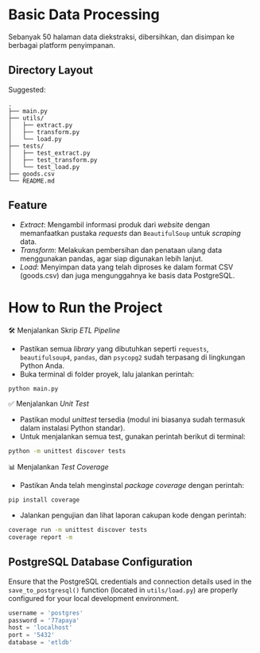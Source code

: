 # Basic Data Processing

Sebanyak 50 halaman data diekstraksi, dibersihkan, dan disimpan ke berbagai platform penyimpanan.

## Directory Layout

Suggested:

```
.
├── main.py
├── utils/
│   ├── extract.py
│   ├── transform.py
│   └── load.py
├── tests/
│   ├── test_extract.py
│   ├── test_transform.py
│   └── test_load.py
├── goods.csv
└── README.md
```


## Feature

- _Extract_: Mengambil informasi produk dari _website_ dengan memanfaatkan pustaka _requests_ dan `BeautifulSoup` untuk _scraping_ data.
- _Transform_: Melakukan pembersihan dan penataan ulang data menggunakan pandas, agar siap digunakan lebih lanjut.
- _Load_: Menyimpan data yang telah diproses ke dalam format CSV (goods.csv) dan juga mengunggahnya ke basis data PostgreSQL.


# How to Run the Project

🛠 Menjalankan Skrip _ETL Pipeline_
- Pastikan semua _library_ yang dibutuhkan seperti `requests`, `beautifulsoup4`, `pandas`, dan `psycopg2` sudah terpasang di lingkungan Python Anda.
- Buka terminal di folder proyek, lalu jalankan perintah:

```bash
python main.py
```

✅ Menjalankan _Unit Test_
- Pastikan modul _unittest_ tersedia (modul ini biasanya sudah termasuk dalam instalasi Python standar).
- Untuk menjalankan semua test, gunakan perintah berikut di terminal:

```bash
python -m unittest discover tests
```

📊 Menjalankan _Test Coverage_
- Pastikan Anda telah menginstal _package coverage_ dengan perintah:

```bash
pip install coverage
```

- Jalankan pengujian dan lihat laporan cakupan kode dengan perintah:

```bash
coverage run -m unittest discover tests
coverage report -m
```


## PostgreSQL Database Configuration

Ensure that the PostgreSQL credentials and connection details used in the `save_to_postgresql()` function (located in `utils/load.py`) are properly configured for your local development environment.

```python
username = 'postgres'
password = '77apaya'
host = 'localhost'
port = '5432'
database = 'etldb'
```
